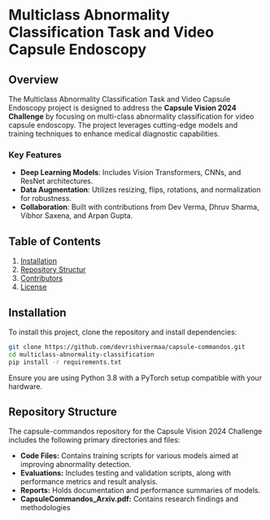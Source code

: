 # Multiclass Abnormality Classification Task and Video Capsule Endoscopy

## Overview
The Multiclass Abnormality Classification Task and Video Capsule Endoscopy project is designed to address the **Capsule Vision 2024 Challenge** by focusing on multi-class abnormality classification for video capsule endoscopy. The project leverages cutting-edge models and training techniques to enhance medical diagnostic capabilities. 

### Key Features
- **Deep Learning Models**: Includes Vision Transformers, CNNs, and ResNet architectures.
- **Data Augmentation**: Utilizes  resizing, flips, rotations, and normalization for robustness.
- **Collaboration**: Built with contributions from Dev Verma, Dhruv Sharma, Vibhor Saxena, and Arpan Gupta.

## Table of Contents
1. [Installation](#installation)
2. [Repository Structur](#github-structure)
3. [Contributors](#contributors)
4. [License](#license)

## Installation
To install this project, clone the repository and install dependencies:

```bash
git clone https://github.com/devrishivermaa/capsule-commandos.git
cd multiclass-abnormality-classification
pip install -r requirements.txt

```
Ensure you are using Python 3.8 with a PyTorch setup compatible with your hardware.

## Repository Structure

The capsule-commandos repository for the Capsule Vision 2024 Challenge includes the following primary directories and files:

- **Code Files:** Contains training scripts for various models aimed at improving abnormality detection.
- **Evaluations:** Includes testing and validation scripts, along with performance metrics and result analysis.
- **Reports:** Holds documentation and performance summaries of models.
- **CapsuleCommandos_Arxiv.pdf:** Contains research findings and methodologies

